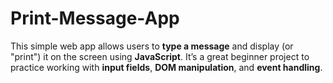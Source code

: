 # Print-Message-App
This simple web app allows users to **type a message** and display (or "print") it on the screen using **JavaScript**. It’s a great beginner project to practice working with **input fields**, **DOM manipulation**, and **event handling**.
